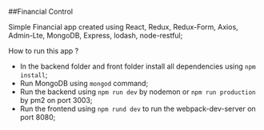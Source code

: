 ##Financial Control

Simple Financial app created using React, Redux, Redux-Form, Axios, Admin-Lte, MongoDB, Express, lodash, node-restful; 

How to run this app ?

* In the backend folder and front folder install all dependencies using `npm install`;
* Run MongoDB using `mongod` command;
* Run the backend using `npm run dev` by nodemon or `npm run production` by pm2 on port 3003;
* Run the frontend using `npm rund dev` to run the webpack-dev-server on port 8080;
